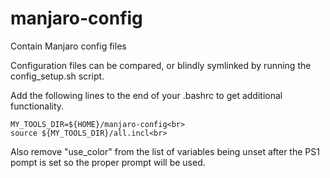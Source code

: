 # manjaro-config
Contain Manjaro config files

Configuration files can be compared, or blindly symlinked by running the config_setup.sh script.

Add the following lines to the end of your .bashrc to get additional functionality.

```
MY_TOOLS_DIR=${HOME}/manjaro-config<br>
source ${MY_TOOLS_DIR}/all.incl<br>
```

Also remove "use_color" from the list of variables being unset after the PS1 pompt is set so the proper prompt will be used.
